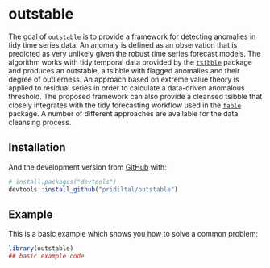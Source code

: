 
<!-- README.md is generated from README.Rmd. Please edit that file -->

# outstable

<!-- badges: start -->

<!-- badges: end -->

The goal of `outstable` is to provide a framework for detecting
anomalies in tidy time series data. An anomaly is defined as an
observation that is predicted as very unlikely given the robust time
series forecast models. The algorithm works with tidy temporal data
provided by the [`tsibble`](https://tsibble.tidyverts.org/) package and
produces an outstable, a tsibble with flagged anomalies and their degree
of outlierness. An approach based on extreme value theory is applied to
residual series in order to calculate a data-driven anomalous threshold.
The proposed framework can also provide a cleansed tsibble that closely
integrates with the tidy forecasting workflow used in the
[`fable`](https://fable.tidyverts.org/) package. A number of different
approaches are available for the data cleansing process.

## Installation

<!--
You can install the released version of outstable fro
m [CRAN](https://CRAN.R-project.org) with:

``` r
install.packages("outstable")
```
-->

And the development version from [GitHub](https://github.com/) with:

``` r
# install.packages("devtools")
devtools::install_github("pridiltal/outstable")
```

## Example

This is a basic example which shows you how to solve a common problem:

``` r
library(outstable)
## basic example code
```
